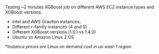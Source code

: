 Testing ~2 minutes XGBoost job on different AWS EC2 instance types and XGBoost versions.
- Intel and AWS Graviton instances.
- Different r-family instances (4 and 5)
- Different XGBoost versions (1.0.1 vs 1.4.0)
- Ubuntu vs Amazon Linux 2 OS


**Instance prices are Linux on demand cost in us-east-1 region*
